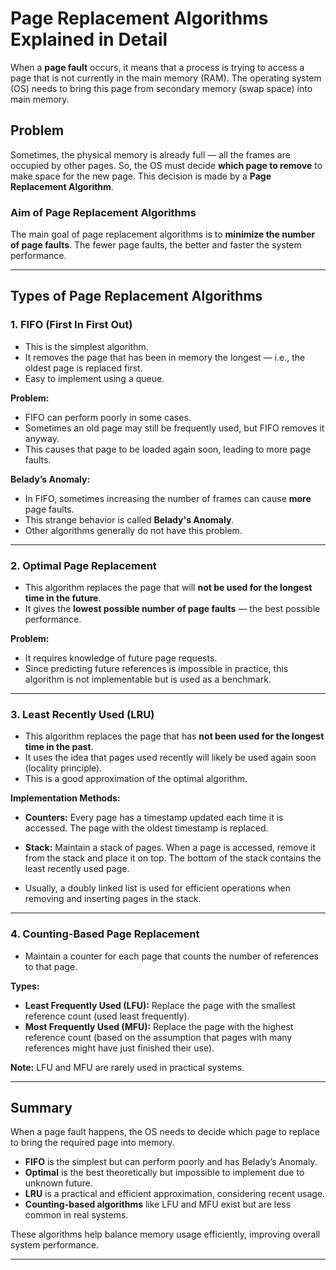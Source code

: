 # Page Replacement Algorithms Explained in Detail

When a **page fault** occurs, it means that a process is trying to access a page that is not currently in the main memory (RAM). The operating system (OS) needs to bring this page from secondary memory (swap space) into main memory.

## Problem

Sometimes, the physical memory is already full — all the frames are occupied by other pages. So, the OS must decide **which page to remove** to make space for the new page. This decision is made by a **Page Replacement Algorithm**.

### Aim of Page Replacement Algorithms

The main goal of page replacement algorithms is to **minimize the number of page faults**. The fewer page faults, the better and faster the system performance.

---

## Types of Page Replacement Algorithms

### 1. FIFO (First In First Out)

- This is the simplest algorithm.
- It removes the page that has been in memory the longest — i.e., the oldest page is replaced first.
- Easy to implement using a queue.

**Problem:**

- FIFO can perform poorly in some cases.
- Sometimes an old page may still be frequently used, but FIFO removes it anyway.
- This causes that page to be loaded again soon, leading to more page faults.

**Belady’s Anomaly:**

- In FIFO, sometimes increasing the number of frames can cause **more** page faults.
- This strange behavior is called **Belady's Anomaly**.
- Other algorithms generally do not have this problem.

---

### 2. Optimal Page Replacement

- This algorithm replaces the page that will **not be used for the longest time in the future**.
- It gives the **lowest possible number of page faults** — the best possible performance.

**Problem:**

- It requires knowledge of future page requests.
- Since predicting future references is impossible in practice, this algorithm is not implementable but is used as a benchmark.

---

### 3. Least Recently Used (LRU)

- This algorithm replaces the page that has **not been used for the longest time in the past**.
- It uses the idea that pages used recently will likely be used again soon (locality principle).
- This is a good approximation of the optimal algorithm.

**Implementation Methods:**

- **Counters:** Every page has a timestamp updated each time it is accessed. The page with the oldest timestamp is replaced.
- **Stack:** Maintain a stack of pages. When a page is accessed, remove it from the stack and place it on top. The bottom of the stack contains the least recently used page.

- Usually, a doubly linked list is used for efficient operations when removing and inserting pages in the stack.

---

### 4. Counting-Based Page Replacement

- Maintain a counter for each page that counts the number of references to that page.

**Types:**

- **Least Frequently Used (LFU):** Replace the page with the smallest reference count (used least frequently).
- **Most Frequently Used (MFU):** Replace the page with the highest reference count (based on the assumption that pages with many references might have just finished their use).

**Note:** LFU and MFU are rarely used in practical systems.

---

## Summary

When a page fault happens, the OS needs to decide which page to replace to bring the required page into memory.

- **FIFO** is the simplest but can perform poorly and has Belady’s Anomaly.
- **Optimal** is the best theoretically but impossible to implement due to unknown future.
- **LRU** is a practical and efficient approximation, considering recent usage.
- **Counting-based algorithms** like LFU and MFU exist but are less common in real systems.

These algorithms help balance memory usage efficiently, improving overall system performance.

---